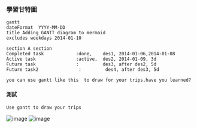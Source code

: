 ### 學習甘特圖
```
gantt
dateFormat  YYYY-MM-DD
title Adding GANTT diagram to mermaid
excludes weekdays 2014-01-10

section A section
Completed task            :done,    des1, 2014-01-06,2014-01-08
Active task               :active,  des2, 2014-01-09, 3d
Future task               :         des3, after des2, 5d
Future task2               :         des4, after des3, 5d

you can use gantt like this  to draw for your trips,have you learned?
```

#### 測試
```
Use gantt to draw your trips
```
![image](https://user-images.githubusercontent.com/47078512/206826486-efc579c2-21fd-4485-9a2b-33a78a2db5f8.png)
![image](https://user-images.githubusercontent.com/47078512/206826945-82d05d25-6d38-40df-bdc7-ff0fc3a59d37.png)

